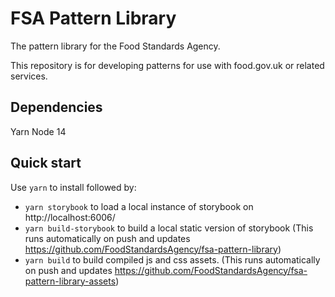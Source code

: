 # FSA Pattern Library

The pattern library for the Food Standards Agency.

This repository is for developing patterns for use with food.gov.uk or related services.

## Dependencies

Yarn
Node 14

## Quick start

Use `yarn` to install followed by: 

* `yarn storybook` to load a local instance of storybook on http://localhost:6006/
* `yarn build-storybook` to build a local static version of storybook (This runs automatically on push and updates https://github.com/FoodStandardsAgency/fsa-pattern-library)
* `yarn build` to build compiled js and css assets. (This runs automatically on push and updates https://github.com/FoodStandardsAgency/fsa-pattern-library-assets)

